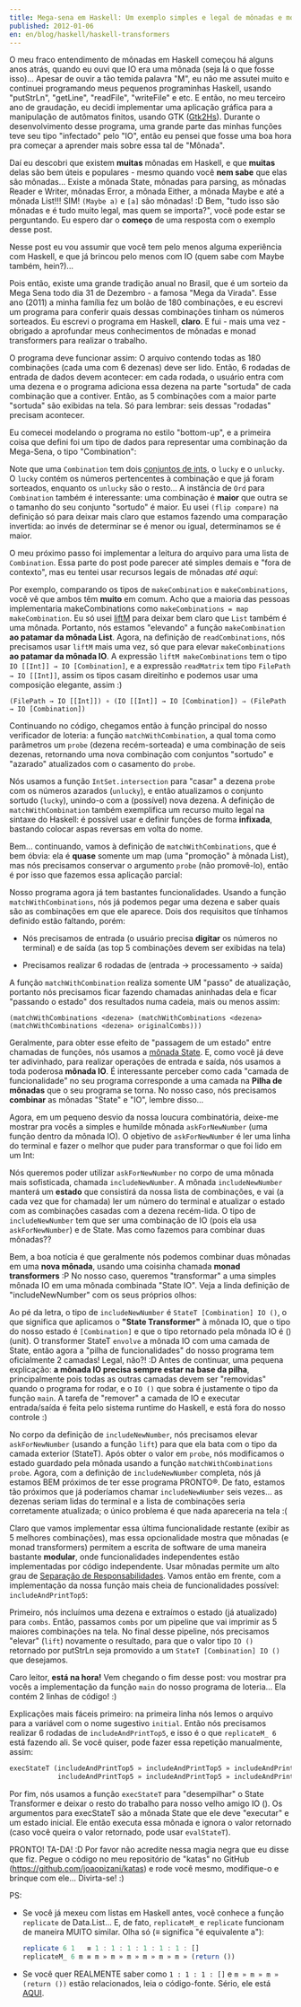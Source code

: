 ```yaml
---
title: Mega-sena em Haskell: Um exemplo simples e legal de mônadas e monad transformers
published: 2012-01-06
en: en/blog/haskell/haskell-transformers
---
```


O meu fraco entendimento de mônadas em Haskell começou há alguns anos atrás,
quando eu ouvi que IO era uma mônada (seja lá o que fosse isso)...
Apesar de ouvir a tão temida palavra "M", eu não me assutei muito e continuei programando meus pequenos programinhas Haskell,
usando "putStrLn", "getLine", "readFile", "writeFile" e etc.
E então, no meu terceiro ano de graudação,
eu decidi implementar uma aplicação gráfica para a manipulação de autômatos finitos, usando GTK ([Gtk2Hs][1]).
Durante o desenvolvimento desse programa, uma grande parte das minhas funções teve seu tipo "infectado" pelo "IO",
então eu pensei que fosse uma boa hora pra começar a aprender mais sobre essa tal de "Mônada".

Daí eu descobri que existem **muitas** mônadas em Haskell,
e que **muitas** delas são bem úteis e populares - mesmo quando você **nem sabe** que elas são mônadas...
Existe a mônada State, mônadas para parsing, as mônadas Reader e Writer, mônadas Error,
a mônada Either, a mônada Maybe e até a mônada List!!!
SIM! `(Maybe a)` e `[a]` são mônadas! :D
Bem, "tudo isso são mônadas e é tudo muito legal, mas quem se importa?", você pode estar se perguntando.
Eu espero dar o **começo** de uma resposta com o exemplo desse post.

<!--more-->

Nesse post eu vou assumir que você tem pelo menos alguma experiência com Haskell,
e que já brincou pelo menos com IO (quem sabe com Maybe também, hein?)...

Pois então, existe uma grande tradição anual no Brasil,
que é um sorteio da Mega Sena todo dia 31 de Dezembro - a famosa "Mega da Virada".
Esse ano (2011) a minha família fez um bolão de 180 combinações,
e eu escrevi um programa para conferir quais dessas combinações tinham os números sorteados.
Eu escrevi o programa em Haskell, **claro**.
E fui - mais uma vez - obrigado a aprofundar meus conhecimentos de mônadas e monad transformers para realizar o trabalho.

O programa deve funcionar assim: O arquivo contendo todas as 180 combinações (cada uma com 6 dezenas) deve ser lido.
Então, 6 rodadas de entrada de dados devem acontecer:
em cada rodada, o usuário entra com uma dezena e o programa adiciona essa dezena na parte "sortuda" de cada combinação que a contiver.
Então, as 5 combinações com a maior parte "sortuda" são exibidas na tela.
Só para lembrar: seis dessas "rodadas" precisam acontecer.

Eu comecei modelando o programa no estilo "bottom-up",
e a primeira coisa que defini foi um tipo de dados para representar uma combinação da Mega-Sena,
o tipo "Combination":

<script src="http://gist-it.sudarmuthu.com/github/joaopizani/katas/blob/blog-05-2012/HaskellLottery/Main.hs?footer=no&slice=9:20"></script>

Note que uma `Combination` tem dois [conjuntos de ints][2], o `lucky` e o `unlucky`.
O `lucky` contém os números pertencentes à combinação e que já foram sorteados, enquanto os `unlucky` são o resto...
A instância de `Ord` para `Combination` também é interessante:
uma combinação é **maior** que outra se o tamanho do seu conjunto "sortudo" é maior.
Eu usei `(flip compare)` na definição só para deixar mais claro que estamos fazendo uma comparação invertida:
ao invés de determinar se é menor ou igual, determinamos se é maior.

O meu próximo passo foi implementar a leitura do arquivo para uma lista de `Combination`.
Essa parte do post pode parecer até simples demais e "fora de contexto", mas eu tentei usar recursos legais de mônadas _até aqui_:

<script src="http://gist-it.sudarmuthu.com/github/joaopizani/katas/blob/blog-05-2012/HaskellLottery/Main.hs?footer=no&slice=22:34"></script>

Por exemplo, comparando os tipos de `makeCombination` e `makeCombinations`, você vê que ambos têm **muito** em comum.
Acho que a maioria das pessoas implementaria makeCombinations como `makeCombinations = map makeCombination`.
Eu só usei [liftM][3] para deixar bem claro que `List` também é uma mônada.
Portanto, nós estamos "elevando" a função `makeCombination` **ao patamar da mônada List**.
Agora, na definição de `readCombinations`, nós precisamos usar `liftM` mais uma vez,
só que para elevar `makeCombinations` **ao patamar da mônada IO**.
A expressão `liftM makeCombinations` tem o tipo `IO [[Int]] → IO [Combination]`,
e a expressão `readMatrix` tem tipo `FilePath → IO [[Int]]`,
assim os tipos casam direitinho e podemos usar uma composição elegante, assim :)

    (FilePath → IO [[Int]]) ∘ (IO [[Int]] → IO [Combination]) ⇒ (FilePath → IO [Combination])

Continuando no código, chegamos então à função principal do nosso verificador de loteria:
a função `matchWithCombination`, a qual toma como parâmetros um `probe` (dezena recém-sorteada) e uma combinação de seis dezenas,
retornando uma nova combinação com conjuntos "sortudo" e "azarado" atualizados com o casamento do `probe`.

<script src="http://gist-it.sudarmuthu.com/github/joaopizani/katas/blob/blog-05-2012/HaskellLottery/Main.hs?footer=0&slice=36:40"></script>

Nós usamos a função `IntSet.intersection` para "casar" a dezena `probe` com os números azarados (`unlucky`),
e então atualizamos o conjunto sortudo (`lucky`), unindo-o com a (possível) nova dezena.
A definição de `matchWithCombination` também exemplifica um recurso muito legal na sintaxe do Haskell:
é possível usar e definir funções de forma **infixada**, bastando colocar aspas reversas em volta do nome.

Bem... continuando, vamos à definição de `matchWithCombinations`, que é bem óbvia:
ela é **quase** somente um map (uma "promoção" à mônada List), mas nós precisamos conservar o argumento `probe` (não promovê-lo),
então é por isso que fazemos essa aplicação parcial:

<script src="http://gist-it.sudarmuthu.com/github/joaopizani/katas/blob/blog-05-2012/HaskellLottery/Main.hs?footer=0&slice=41:43"></script>

Nosso programa agora já tem bastantes funcionalidades.
Usando a função `matchWithCombinations`, nós já podemos pegar uma dezena e saber quais são as combinações em que ele aparece.
Dois dos requisitos que tínhamos definido estão faltando, porém:

  * Nós precisamos de entrada (o usuário precisa **digitar** os números no terminal)
    e de saída (as top 5 combinações devem ser exibidas na tela)

  * Precisamos realizar 6 rodadas de (entrada → processamento → saída)

A função `matchWithCombination` realiza somente UM "passo" de atualização,
portanto nós precisamos ficar fazendo chamadas aninhadas dela e ficar "passando o estado" dos resultados numa cadeia,
mais ou menos assim:

    (matchWithCombinations <dezena> (matchWithCombinations <dezena> (matchWithCombinations <dezena> originalCombs)))

Geralmente, para obter esse efeito de "passagem de um estado" entre chamadas de funções, nós usamos a [mônada State][4].
E, como você já deve ter adivinhado, para realizar operações de entrada e saída, nós usamos a toda poderosa **mônada IO**.
É interessante perceber como cada "camada de funcionalidade" no seu programa corresponde
a uma camada na **Pilha de mônadas** que o seu programa se torna.
No nosso caso, nós precisamos **combinar** as mônadas "State" e "IO", lembre disso...

Agora, em um pequeno desvio da nossa loucura combinatória,
deixe-me mostrar pra vocês a simples e humilde mônada `askForNewNumber` (uma função dentro da mônada IO).
O objetivo de `askForNewNumber` é ler uma linha do terminal e fazer o melhor que puder para transformar o que foi lido em um Int:

<script src="http://gist-it.sudarmuthu.com/github/joaopizani/katas/blob/blog-05-2012/HaskellLottery/Main.hs?footer=0&slice=45:47"></script>

Nós queremos poder utilizar `askForNewNumber` no corpo de uma mônada mais sofisticada, chamada `includeNewNumber`.
A mônada `includeNewNumber` manterá um **estado** que consistirá da nossa lista de combinações,
e vai (a cada vez que for chamada) ler um número do terminal e atualizar o estado com as combinações casadas com a dezena recém-lida.
O tipo de `includeNewNumber` tem que ser uma combinação de IO (pois ela usa `askForNewNumber`) e de State.
Mas como fazemos para combinar duas mônadas??

Bem, a boa notícia é que geralmente nós podemos combinar duas mônadas em uma **nova mônada**,
usando uma coisinha chamada **monad transformers** :P
No nosso caso, queremos "transformar" a uma simples mônada IO em uma mônada combinada "State IO".
Veja a linda definição de "includeNewNumber" com os seus próprios olhos:

<script src="http://gist-it.sudarmuthu.com/github/joaopizani/katas/blob/blog-05-2012/HaskellLottery/Main.hs?footer=0&slice=48:53"></script>

Ao pé da letra, o tipo de `includeNewNumber` é `StateT [Combination] IO ()`, o que significa que aplicamos o **"State Transformer"**
à mônada IO, que o tipo do nosso estado é `[Combination]` e que o tipo retornado pela mônada IO é () (unit).
O transformer StateT `envolve` a mônada IO com uma camada de State,
então agora a "pilha de funcionalidades" do nosso programa tem oficialmente 2 camadas! Legal, não?! :D
Antes de continuar, uma pequena explicação: **a mônada IO precisa sempre estar na base da pilha**,
principalmente pois todas as outras camadas devem ser "removidas" quando o programa for rodar,
e o `IO ()` que sobra é justamente o tipo da função `main`.
A tarefa de "remover" a camada de IO e executar entrada/saída é feita pelo sistema runtime do Haskell, e está fora do nosso controle :)

No corpo da definição de `includeNewNumber`, nós precisamos elevar `askForNewNumber` (usando a função `lift`)
para que ela bata com o tipo da camada exterior (StateT).
Após obter o valor em `probe`, nós modificamos o estado guardado pela mônada usando a função `matchWithCombinations probe`.
Agora, com a definição de `includeNewNumber` completa, nós já estamos BEM próximos de ter esse programa PRONTO®.
De fato, estamos tão próximos que já poderíamos chamar `includeNewNumber` seis vezes...
as dezenas seriam lidas do terminal e a lista de combinações seria corretamente atualizada;
o único problema é que nada apareceria na tela :(

Claro que vamos implementar essa última funcionalidade restante (exibir as 5 melhores combinações),
mas essa opcionalidade mostra que mônadas (e monad transformers) permitem a escrita de software de uma maneira bastante **modular**,
onde funcionalidades independentes estão implementadas por código independente.
Usar mônadas permite um alto grau de [Separação de Responsabilidades][5].
Vamos então em frente, com a implementação da nossa função mais cheia de funcionalidades possível: `includeAndPrintTop5`:

<script src="http://gist-it.sudarmuthu.com/github/joaopizani/katas/blob/blog-05-2012/HaskellLottery/Main.hs?footer=0&slice=54:58"></script>

Primeiro, nós incluímos uma dezena e extraímos o estado (já atualizado) para `combs`.
Então, passamos `combs` por um pipeline que vai imprimir as 5 maiores combinações na tela.
No final desse pipeline, nós precisamos "elevar" (`lift`) novamente o resultado,
para que o valor tipo `IO ()` retornado por putStrLn seja promovido a um `StateT [Combination] IO ()` que desejamos.

Caro leitor, **está na hora!** Vem chegando o fim desse post:
vou mostrar pra vocês a implementação da função `main` do nosso programa de loteria...
Ela contém 2 linhas de código! :)

<script src="http://gist-it.sudarmuthu.com/github/joaopizani/katas/blob/blog-05-2012/HaskellLottery/Main.hs?footer=0&slice=60:63"></script>

Explicações mais fáceis primeiro: na primeira linha nós lemos o arquivo para a variável com o nome sugestivo `initial`.
Então nós precisamos realizar 6 rodadas de `includeAndPrintTop5`, e isso é o que `replicateM_ 6` está fazendo ali.
Se você quiser, pode fazer essa repetição manualmente, assim:

```haskell
execStateT (includeAndPrintTop5 » includeAndPrintTop5 » includeAndPrintTop5 »
            includeAndPrintTop5 » includeAndPrintTop5 » includeAndPrintTop5 » return ()) initial
```

Por fim, nós usamos a função `execStateT` para "desempilhar" o State Transformer e deixar o resto do trabalho para nosso velho amigo IO ().
Os argumentos para execStateT são a mônada State que ele deve "executar" e um estado inicial.
Ele então executa essa mônada e ignora o valor retornado (caso você queira o valor retornado, pode usar `evalStateT`).

PRONTO! TA-DA! :D  Por favor não acredite nessa magia negra que eu disse que fiz.
Pegue o código no meu repositório de "katas" no GitHub (<https://github.com/joaopizani/katas>) e rode você mesmo,
modifique-o e brinque com ele...
Divirta-se! :)

PS:

  * Se você já mexeu com listas em Haskell antes, você conhece a função `replicate` de Data.List...
    E, de fato, `replicateM_` e `replicate` funcionam de maneira MUITO similar. Olha só (≡ significa "é equivalente a"):

    ```haskell
    replicate 6 1   ≡ 1 : 1 : 1 : 1 : 1 : 1 : []
    replicateM_ 6 m ≡ m » m » m » m » m » m » (return ())
    ```

  * Se você quer REALMENTE saber como `1 : 1 : 1 : []` e `m » m » m » (return ())` estão relacionados, leia o código-fonte.
    Sério, ele está [AQUI][6].


[1]: <http://projects.haskell.org/gtk2hs/>
[2]: <http://hackage.haskell.org/packages/archive/containers/0.4.2.0/doc/html/Data-IntSet.html>
[3]: <http://hackage.haskell.org/package/base-4.7.0.2/docs/Control-Monad.html>
[4]: <http://www.haskell.org/haskellwiki/State_Monad>
[5]: <http://en.wikipedia.org/wiki/Separation_of_concerns>
[6]: <http://hackage.haskell.org/package/base-4.7.0.2/docs/Control-Monad.html#sequence_>
